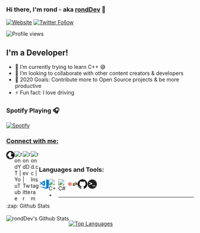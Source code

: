 ### Hi there, I'm rond - aka [rondDev][website] 👋

[![Website](https://img.shields.io/website?label=rond.cc&style=for-the-badge&url=https%3A%2F%2Frond.cc)](https://rond.cc)
[![Twitter Follow](https://img.shields.io/twitter/follow/rondDev?color=1DA1F2&logo=twitter&style=for-the-badge)](https://twitter.com/intent/follow?original_referer=https%3A%2F%2Fgithub.com%rondDev&screen_name=rondDev)

![Profile views](https://gpvc.arturio.dev/rondDev)

## I'm a Developer!

- 🌱 I’m currently trying to learn C++ 😅
- 👯 I’m looking to collaborate with other content creators & developers
- 🥅 2020 Goals: Contribute more to Open Source projects & be more productive
- ⚡ Fun fact: I love driving

### Spotify Playing 🎧
[![Spotify](https://spotify-snowy.vercel.app/api/spotify)](https://open.spotify.com/user/1145054842)

### [Connect with me:][brave]

[<img align="left" alt="rond.cc" width="22px" src="https://raw.githubusercontent.com/iconic/open-iconic/master/svg/globe.svg" />][website]
[<img align="left" alt="rondYT | YouTube" width="22px" src="https://cdn.jsdelivr.net/npm/simple-icons@v3/icons/youtube.svg" />][youtube]
[<img align="left" alt="rondDev | Twitter" width="22px" src="https://cdn.jsdelivr.net/npm/simple-icons@v3/icons/twitter.svg" />][twitter]
[<img align="left" alt="rond.cc | Instagram" width="22px" src="https://cdn.jsdelivr.net/npm/simple-icons@v3/icons/instagram.svg" />][instagram]

<br />

### Languages and Tools:

<img align="left" alt="Visual Studio Code" width="26px" src="https://raw.githubusercontent.com/github/explore/80688e429a7d4ef2fca1e82350fe8e3517d3494d/topics/visual-studio-code/visual-studio-code.png" />
<img align="left" alt="C++" width="26px" src="https://upload.wikimedia.org/wikipedia/commons/thumb/1/18/ISO_C%2B%2B_Logo.svg/306px-ISO_C%2B%2B_Logo.svg.png" />
<img align="left" alt="C#" width="26px" src="https://upload.wikimedia.org/wikipedia/commons/7/7a/C_Sharp_logo.svg" />
<img align="left" alt="Git" width="26px" src="https://raw.githubusercontent.com/github/explore/80688e429a7d4ef2fca1e82350fe8e3517d3494d/topics/git/git.png" />
<img align="left" alt="GitHub" width="26px" src="https://raw.githubusercontent.com/github/explore/78df643247d429f6cc873026c0622819ad797942/topics/github/github.png" />
<img align="left" alt="Terminal" width="26px" src="https://raw.githubusercontent.com/github/explore/80688e429a7d4ef2fca1e82350fe8e3517d3494d/topics/terminal/terminal.png" />

<br />
<br />

---

  <summary>:zap: Github Stats</summary>
<br />
  <img align="left" alt="rondDev's Github Stats" src="https://github-readme-stats.vercel.app/api?username=rondDev&show_icons=true&hide_border=true&theme=radical" />


[![Top Languages](https://github-readme-stats.vercel.app/api/top-langs/?username=rondDev&theme=radical&hide_border=true)](https://github.com/rondDev/)

[website]: https://rond.cc
[twitter]: https://twitter.com/rondDev
[youtube]: https://youtube.com/rondYT
[instagram]: https://instagram.com/rond.cc
[brave]: https://brave.com/mtw104
